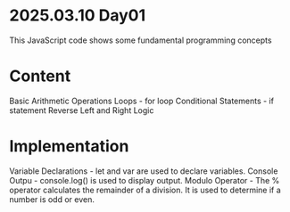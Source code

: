 # 2025.03.10 Day01

This JavaScript code shows some fundamental programming concepts

# Content

Basic Arithmetic Operations
Loops - for loop
Conditional Statements - if statement
Reverse Left and Right Logic

# Implementation

Variable Declarations - let and var are used to declare variables.
Console Outpu - console.log() is used to display output.
Modulo Operator - The % operator calculates the remainder of a division. It is used to determine if a number is odd or even.
